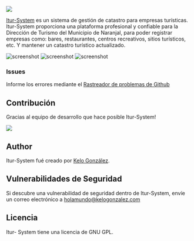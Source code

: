 <img src="https://naranjal.gob.ec/images/iturp.png">


[Itur-System](https://naranjal.gob.ec) es un sistema de gestión de catastro para empresas turísticas. Itur-System proporciona una plataforma profesional y confiable para la Dirección de Turismo del Municipio de Naranjal, para poder registrar empresas como: bares, restaurantes, centros recreativos, sitios turísticos, etc. Y mantener un catastro turístico actualizado.

![screenshot](https://naranjal.gob.ec/images/w1.png)
![screenshot](https://naranjal.gob.ec/images/wallpaper.png)
![screenshot](https://naranjal.gob.ec/images/w2.png)

### Issues
Informe los errores mediante el [Rastreador de problemas de Github](https://github.com/kelogonzalez/turismo/issues)


## Contribución
Gracias al equipo de desarrollo que hace posible Itur-System!

<a href="https://github.com/kelogonzalez/turismo/graphs/contributors"><img src="https://opencollective.com/gadnaranjal/contributors.svg?width=890&button=false" /></a>



## Author
Itur-System fué creado por [Kelo González](http://kelogonzalez.com).

## Vulnerabilidades de Seguridad
Si descubre una vulnerabilidad de seguridad dentro de Itur-System, envíe un correo electrónico a holamundo@kelogonzalez.com

## Licencia
Itur- System tiene una licencia de GNU GPL.
